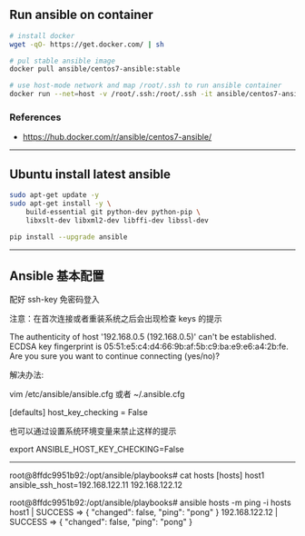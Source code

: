 ## Run ansible on container

```bash
# install docker
wget -qO- https://get.docker.com/ | sh

# pul stable ansible image
docker pull ansible/centos7-ansible:stable

# use host-mode network and map /root/.ssh to run ansible container
docker run --net=host -v /root/.ssh:/root/.ssh -it ansible/centos7-ansible:stable bash

```

### References

* https://hub.docker.com/r/ansible/centos7-ansible/

---

## Ubuntu install latest ansible

```bash
sudo apt-get update -y
sudo apt-get install -y \
    build-essential git python-dev python-pip \
    libxslt-dev libxml2-dev libffi-dev libssl-dev

pip install --upgrade ansible
```

---

## Ansible 基本配置

配好 ssh-key 免密码登入

注意：在首次连接或者重装系统之后会出现检查 keys 的提示

The authenticity of host '192.168.0.5 (192.168.0.5)' can't be established.
ECDSA key fingerprint is 05:51:e5:c4:d4:66:9b:af:5b:c9:ba:e9:e6:a4:2b:fe.
Are you sure you want to continue connecting (yes/no)?

解决办法:

vim /etc/ansible/ansible.cfg 或者 ~/.ansible.cfg

[defaults]
host_key_checking = False

也可以通过设置系统环境变量来禁止这样的提示

export ANSIBLE_HOST_KEY_CHECKING=False

---

root@8ffdc9951b92:/opt/ansible/playbooks# cat hosts
[hosts]
host1 ansible_ssh_host=192.168.122.11
192.168.122.12

root@8ffdc9951b92:/opt/ansible/playbooks# ansible hosts -m ping -i hosts
host1 | SUCCESS => {
    "changed": false,
    "ping": "pong"
}
192.168.122.12 | SUCCESS => {
    "changed": false,
    "ping": "pong"
}
